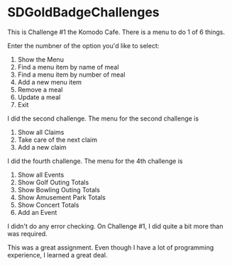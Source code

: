 # SDGoldBadgeChallenges

This is Challenge #1 the Komodo Cafe. There is a menu to do 1 of 6 things.

Enter the numbner of the option you'd like to select:
1. Show the Menu
2. Find a menu item by name of meal
3. Find a menu item by number of meal
4. Add a new menu item
5. Remove a meal
6. Update a meal
0. Exit

I did the second challenge. The menu for the second challenge is
1. Show all Claims
2. Take care of the next claim
3. Add a new claim

I did the fourth challenge. The menu for the 4th challenge is
1. Show all Events
2. Show Golf Outing Totals
3. Show Bowling Outing Totals
4. Show Amusement Park Totals
5. Show Concert Totals
6. Add an Event

I didn't do any error checking. On Challenge #1, I did quite a bit more than was required.

This was a great assignment. Even though I have a lot of programming experience, I learned a great deal.
